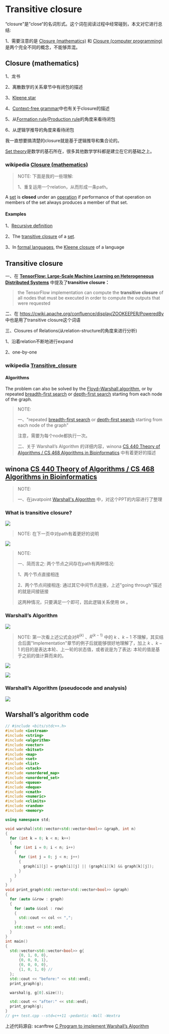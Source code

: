 # Transitive closure

“closure"是”close“的名词形式。这个词在阅读过程中经常碰到，本文对它进行总结:

1、需要注意的是 [Closure (mathematics)](https://en.wikipedia.org/wiki/Closure_(mathematics)) 和 [Closure (computer programming)](https://en.wikipedia.org/wiki/Closure_(computer_programming)) 是两个完全不同的概念，不能够弄混。 

## Closure (mathematics)

1、龙书

2、离散数学的关系章节中有闭包的描述

3、[Kleene star](https://en.wikipedia.org/wiki/Kleene_star)

4、[Context-free grammar](https://en.wikipedia.org/wiki/Context-free_grammar#Closure_properties)中也有关于closure的描述

5、从[Formation rule](https://en.wikipedia.org/wiki/Formation_rule)/[Production rule](https://en.wikipedia.org/wiki/Production_(computer_science))的角度来看待闭包

6、从逻辑学推导的角度来看待闭包

我一直想要搞清楚的closure就是基于逻辑推导和集合论的。

[Set theory](https://en.wikipedia.org/wiki/Set_theory)是数学的基石所在，很多其他数学学科都是建立在它的基础之上。



### wikipedia [Closure (mathematics)](https://en.wikipedia.org/wiki/Closure_(mathematics))

> NOTE: 下面是我的一些理解:
>
> 1、重复运用一个relation，从而形成一条path。
>
> 

A [set](https://en.wikipedia.org/wiki/Set_(mathematics)) is **closed** under an [operation](https://en.wikipedia.org/wiki/Operation_(mathematics)) if performance of that operation on members of the set always produces a member of that set. 

#### Examples

1、[Recursive definition](https://en.wikipedia.org/wiki/Recursive_definition)

2、The [transitive closure](https://en.wikipedia.org/wiki/Transitive_set#Transitive_closure) of a [set](https://en.wikipedia.org/wiki/Set_(mathematics)).

3、In [formal languages](https://en.wikipedia.org/wiki/Formal_language), the [Kleene closure](https://en.wikipedia.org/wiki/Kleene_closure) of a language



## Transitive closure

一、在 [**TensorFlow: Large-Scale Machine Learning on Heterogeneous Distributed Systems**](http://download.tensorflow.org/paper/whitepaper2015.pdf) 中提及了**transitive closure：** 

> the TensorFlow implementation can compute the **transitive closure** of all nodes that must be executed in order to compute the outputs that were requested

二、在 https://cwiki.apache.org/confluence/display/ZOOKEEPER/PoweredBy 中也是用了transitive closure这个词语

三、Closures of Relations(从relation-structure的角度来进行分析)

1、沿着relation不断地进行expand

2、one-by-one

### wikipedia [Transitive_closure](https://en.wikipedia.org/wiki/Transitive_closure)



#### Algorithms

The problem can also be solved by the [Floyd–Warshall algorithm](https://en.wikipedia.org/wiki/Floyd–Warshall_algorithm), or by repeated [breadth-first search](https://en.wikipedia.org/wiki/Breadth-first_search) or [depth-first search](https://en.wikipedia.org/wiki/Depth-first_search) starting from each node of the graph.

> NOTE: 
>
> 一、"repeated [breadth-first search](https://en.wikipedia.org/wiki/Breadth-first_search) or [depth-first search](https://en.wikipedia.org/wiki/Depth-first_search) starting from each node of the graph"
>
> 注意，需要为每个node都执行一次。
>
> 二、关于 Warshall’s Algorithm 的详细内容，winona [CS 440 Theory of Algorithms / CS 468 Algorithms in Bioinformatics](https://cs.winona.edu/lin/cs440/ch08-2.pdf) 中有着更好的描述
>
> 



## winona [CS 440 Theory of Algorithms / CS 468 Algorithms in Bioinformatics](https://cs.winona.edu/lin/cs440/ch08-2.pdf)

> NOTE: 
>
> 一、在javatpoint [Warshall's Algorithm](https://www.javatpoint.com/warshalls-algorithm) 中，对这个PPT的内容进行了整理

### What is transitive closure?

![](./winona-Warshall-Algorithm-PPT-1.jpg)

> NOTE: 在下一页中对path有着更好的说明



![](./winona-Warshall-Algorithm-PPT-2.jpg)

> NOTE: 
>
> 一、简而言之: 两个节点之间存在path有两种情况:
>
> 1、两个节点直接相连
>
> 2、两个节点间接相连: 通过其它中间节点连接，上述"going through"描述的就是间接链接
>
> 这两种情况，只要满足一个即可，因此逻辑关系使用 `OR` 。
>
> 

### Warshall’s Algorithm

![](./winona-Warshall-Algorithm-PPT-3.jpg)

> NOTE: 第一次看上述公式会对$R^{(k)}$ 、$R^{(k-1)}$ 中的 $k$ 、$k-1$ 不理解，其实结合后面"Implementation"章节的例子后就能够很好地理解了，加上 $k$ 、$k-1$ 的目的是表达本轮、上一轮的状态值，或者说是为了表达: 本轮的值是基于之前的值计算而来的。

![](./winona-Warshall-Algorithm-PPT-4.jpg)



![](./winona-Warshall-Algorithm-PPT-5.jpg)

### Warshall’s Algorithm (pseudocode and analysis)

![](./winona-Warshall-Algorithm-PPT-6.jpg)



## Warshall’s algorithm code



```c++
// #include <bits/stdc++.h>
#include <iostream>
#include <string>
#include <algorithm>
#include <vector>
#include <bitset>
#include <map>
#include <set>
#include <list>
#include <stack>
#include <unordered_map>
#include <unordered_set>
#include <queue>
#include <deque>
#include <cmath>
#include <numeric>
#include <climits>
#include <random>
#include <memory>

using namespace std;

void warshal(std::vector<std::vector<bool>> &graph, int n)
{
  for (int k = 0; k < n; k++)
  {
    for (int i = 0; i < n; i++)
    {
      for (int j = 0; j < n; j++)
      {
        graph[i][j] = graph[i][j] || (graph[i][k] && graph[k][j]);
      }
    }
  }
}
void print_graph(std::vector<std::vector<bool>> &graph)
{
  for (auto &&row : graph)
  {
    for (auto &&col : row)
    {
      std::cout << col << ",";
    }
    std::cout << std::endl;
  }
}
int main()
{
  std::vector<std::vector<bool>> g{
      {0, 1, 0, 0},
      {0, 0, 0, 1},
      {0, 0, 0, 0},
      {1, 0, 1, 0} //
  };
  std::cout << "before:" << std::endl;
  print_graph(g);

  warshal(g, g[0].size());

  std::cout << "after:" << std::endl;
  print_graph(g);
}
// g++ test.cpp --std=c++11 -pedantic -Wall -Wextra

```

上述代码源自: scanftree [C Program to implement Warshall’s Algorithm](https://scanftree.com/programs/c/c-program-to-implement-warshalls-algorithm/)



